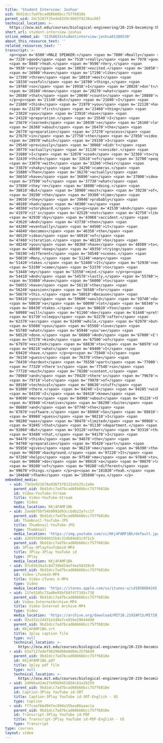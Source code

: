 ```yaml
---
title: 'Student Interview: Joshua'
uid: 9bd1dcc7ad7bcad68b66bcc757f6818e
parent_uid: 2dc5287f35ede8339c9b93f4238ac687
technical_location: >-
  https://ocw.mit.edu/courses/biological-engineering/20-219-becoming-the-next-bill-nye-writing-and-hosting-the-educational-show-january-iap-2015/day-13-screening-final-cuts/student-interview-joshua
short_url: student-interview-joshua
inline_embed_id: '31358632studentinterview:joshua81300530'
about_this_resource_text: ''
related_resources_text: ''
transcript: >-
  <p><span m='6500'>MALE SPEAKER:</span> <span m='7000'>Really</span> <span
  m='7220'>good</span> <span m='7510'>really</span> <span m='7970'>good.</span>
  <span m='8840'>Yeah.</span> <span m='9590'>Very,</span> <span
  m='9930'>very</span> <span m='10030'>excited.</span> <span m='16850'>I</span>
  <span m='16980'>have</span> <span m='17190'>like</span> <span
  m='17390'>three</span> <span m='18010'>most</span> <span
  m='18330'>useful</span> <span m='18700'>things,</span> <span
  m='19780'>so</span> <span m='19910'>I</span> <span m='20020'>don't</span>
  <span m='20160'>know</span> <span m='20270'>what</span> <span
  m='20580'>that</span> <span m='20690'>counts</span> <span m='20880'>as.</span>
  </p><p><span m='21140'>But</span> <span m='21690'>I</span> <span
  m='21800'>think</span> <span m='21970'>you</span> <span m='22120'>have</span>
  <span m='23230'>first</span> <span m='23460'>thing</span> <span
  m='23820'>you</span> <span m='23910'>have</span> <span
  m='24320'>preparation.</span> <span m='25540'>I</span> <span
  m='25670'>learned</span> <span m='26030'>a</span> <span m='26160'>lot</span>
  <span m='26360'>about</span> <span m='26470'>the</span> <span
  m='26770'>preparation</span> <span m='27270'>process</span> <span
  m='27670'>in</span> <span m='27750'>the</span> <span m='27850'>video,</span>
  <span m='28970'>which</span> <span m='29330'>I</span> <span
  m='29540'>previously</span> <span m='30060'>didn't</span> <span
  m='30770'>actually</span> <span m='31130'>consider.</span> <span
  m='31880'>I</span> <span m='32070'>used</span> <span m='32369'>to</span> <span
  m='32439'>think</span> <span m='32610'>of</span> <span m='32700'>people</span>
  <span m='33070'>with</span> <span m='33260'>their</span> <span
  m='33870'>shaky</span> <span m='34290'>cameras.</span> <span
  m='35880'>Then</span> <span m='36270'>actually</span> <span
  m='36650'>have</span> <span m='36890'>an</span> <span m='37000'>idea</span>
  <span m='37590'>of</span> <span m='37730'>what</span> <span
  m='37890'>they're</span> <span m='38000'>doing.</span> <span
  m='38810'>But</span> <span m='38980'>most</span> <span m='39230'>of</span>
  <span m='39290'>the</span> <span m='39380'>time</span> <span
  m='39650'>they</span> <span m='39940'>probably</span> <span
  m='40160'>had</span> <span m='40300'>a</span> <span
  m='40360'>storyboard.</span> </p><p><span m='41530'>And</span> <span
  m='41970'>it's</span> <span m='42520'>not</span> <span m='42750'>like</span>
  <span m='42930'>by</span> <span m='43060'>accident.</span> <span
  m='43620'>And</span> <span m='43730'>then</span> <span
  m='44280'>eventually</span> <span m='44560'>it</span> <span
  m='44840'>becomes</span> <span m='46350'>the</span> <span
  m='46520'>idea</span> <span m='46910'>of</span> <span
  m='47460'>iteration.</span> <span m='48120'>So</span> <span
  m='48240'>you</span> <span m='48360'>have</span> <span m='48500'>to</span>
  <span m='48600'>keep</span> <span m='49350'>trying</span> <span
  m='50190'>different</span> <span m='50540'>scenes.</span> <span
  m='50830'>Many,</span> <span m='51240'>many</span> <span
  m='51420'>takes.</span> <span m='52400'>It</span> <span m='52930'>never</span>
  <span m='53190'>came</span> <span m='53370'>to</span> <span
  m='53440'>my</span> <span m='53550'>mind.</span> </p><p><span
  m='54410'>And</span> <span m='54570'>lastly,</span> <span m='55780'>you</span>
  <span m='55860'>have</span> <span m='56000'>to</span> <span
  m='56055'>have</span> <span m='56110'>the</span> <span
  m='56240'>passion</span> <span m='56560'>for</span> <span
  m='56670'>this.</span> <span m='58010'>Because</span> <span
  m='59410'>you</span> <span m='59600'>would</span> <span m='59740'>do</span>
  <span m='60030'>a</span> <span m='60090'>lot</span> <span m='60340'>of</span>
  <span m='60430'>takes.</span> <span m='60820'>You</span> <span
  m='60980'>will</span> <span m='61160'>be</span> <span m='61440'>pretty</span>
  <span m='61730'>sleepy</span> <span m='62270'>after</span> <span
  m='62370'>a</span> <span m='62490'>while,</span> <span m='62970'>but</span>
  <span m='65080'>you</span> <span m='65560'>love</span> <span
  m='65780'>what</span> <span m='65940'>you've</span> <span
  m='66520'>done.</span> <span m='66860'>And</span> <span m='67000'>I'm</span>
  <span m='67270'>kind</span> <span m='67500'>of</span> <span
  m='67970'>excited</span> <span m='68830'>to</span> <span m='68970'>show</span>
  <span m='69210'>what</span> <span m='69400'>I</span> <span
  m='69420'>have.</span> </p><p><span m='75940'>I</span> <span
  m='76150'>guess</span> <span m='76370'>the</span> <span
  m='76430'>hardest</span> <span m='76550'>part</span> <span m='77000'>is</span>
  <span m='77320'>there's</span> <span m='77540'>so</span> <span
  m='77720'>much</span> <span m='78280'>content,</span> <span
  m='78960'>and</span> <span m='79420'>there's</span> <span m='79670'>a</span>
  <span m='79710'>lot</span> <span m='79970'>of</span> <span
  m='80100'>technical</span> <span m='80630'>stuff</span> <span
  m='81000'>there.</span> <span m='84240'>I</span> <span m='84285'>wish</span>
  <span m='84330'>I</span> <span m='84410'>knew</span> <span
  m='84690'>more</span> <span m='84960'>about</span> <span m='85220'>the</span>
  <span m='85940'>Creative</span> <span m='86290'>Suite</span> <span
  m='86880'>and</span> <span m='87740'>the</span> <span
  m='87870'>software.</span> <span m='88960'>So</span> <span m='89810'>I</span>
  <span m='89960'>guess</span> <span m='90210'>I</span> <span
  m='90280'>was</span> <span m='90470'>limited</span> <span m='90960'>in</span>
  <span m='91045'>that</span> <span m='91130'>department.</span> <span
  m='92060'>But</span> <span m='93120'>other</span> <span m='93310'>than</span>
  <span m='93480'>that,</span> <span m='94170'>I</span> <span
  m='94470'>think</span> <span m='94670'>the</span> <span
  m='94760'>preparation</span> <span m='95420'>part</span> <span
  m='95950'>gives</span> <span m='96210'>me</span> <span m='96390'>the</span>
  <span m='96590'>background.</span> <span m='97220'>It</span> <span
  m='97260'>helps</span> <span m='97540'>me</span> <span m='97840'>to</span>
  <span m='98680'>do</span> <span m='98810'>a</span> <span m='98870'>lot</span>
  <span m='99200'>of</span> <span m='99280'>different</span> <span
  m='99670'>things.</span> </p><p><span m='101020'>Yeah.</span> <span
  m='104840'>Thank</span> <span m='105040'>you.</span> </p>
embedded_media:
  - uid: 73e5e921678a93675f8122a5525c2a0e
    parent_uid: 9bd1dcc7ad7bcad68b66bcc757f6818e
    id: Video-YouTube-Stream
    title: Video-YouTube-Stream
    type: Video
    media_location: KKj4FAMF1Bk
  - uid: 2ae6075bf54b9092d93ccbdb22a7cc1f
    parent_uid: 9bd1dcc7ad7bcad68b66bcc757f6818e
    id: Thumbnail-YouTube-JPG
    title: Thumbnail-YouTube-JPG
    type: Thumbnail
    media_location: 'https://img.youtube.com/vi/KKj4FAMF1Bk/default.jpg'
  - uid: a2655505b0d415b4c314b84e81c971cb
    parent_uid: 9bd1dcc7ad7bcad68b66bcc757f6818e
    id: 3Play-3PlayYouTubeid-MP4
    title: 3Play-3Play YouTube id
    type: 3Play
    media_location: KKj4FAMF1Bk
  - uid: 97c65639a3c04739b654ef4ee58359c0
    parent_uid: 9bd1dcc7ad7bcad68b66bcc757f6818e
    id: Video-iTunesU-MP4
    title: Video-iTunes U-MP4
    type: Video
    media_location: 'https://itunes.apple.com/us/itunes-u/id1058604245'
  - uid: 11fe3105c73ad0e95bf68f477195c738
    parent_uid: 9bd1dcc7ad7bcad68b66bcc757f6818e
    id: Video-InternetArchive-MP4
    title: Video-Internet Archive-MP4
    type: Video
    media_location: 'https://archive.org/download/MIT20.219IAP15/MIT20_219IAP15_D13P5_300k.mp4'
  - uid: 92a331c2d431e148a7ce01be29644dd0
    parent_uid: 9bd1dcc7ad7bcad68b66bcc757f6818e
    id: KKj4FAMF1Bk.srt
    title: 3play caption file
    type: null
    technical_location: >-
      https://ocw.mit.edu/courses/biological-engineering/20-219-becoming-the-next-bill-nye-writing-and-hosting-the-educational-show-january-iap-2015/day-13-screening-final-cuts/student-interview-joshua/KKj4FAMF1Bk.srt
  - uid: 63a7127adef96298db0e0d04c25fb6d9
    parent_uid: 9bd1dcc7ad7bcad68b66bcc757f6818e
    id: KKj4FAMF1Bk.pdf
    title: 3play pdf file
    type: null
    technical_location: >-
      https://ocw.mit.edu/courses/biological-engineering/20-219-becoming-the-next-bill-nye-writing-and-hosting-the-educational-show-january-iap-2015/day-13-screening-final-cuts/student-interview-joshua/KKj4FAMF1Bk.pdf
  - uid: 2d966a424e27e95b9451856cb1a2b259
    parent_uid: 9bd1dcc7ad7bcad68b66bcc757f6818e
    id: Caption-3Play YouTube id-SRT
    title: Caption-3Play YouTube id-SRT-English - US
    type: Caption
  - uid: ff7caafb6d94fec094a15bea86aaac1a
    parent_uid: 9bd1dcc7ad7bcad68b66bcc757f6818e
    id: Transcript-3Play YouTube id-PDF
    title: Transcript-3Play YouTube id-PDF-English - US
    type: Transcript
type: courses
layout: video
---
```

